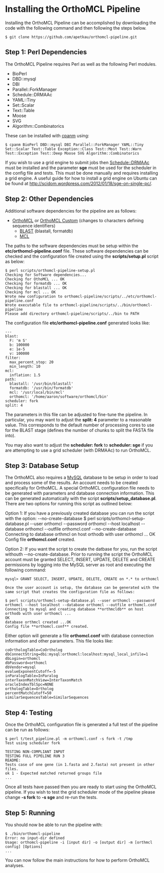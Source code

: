 Installing the OrthoMCL Pipeline
================================

Installing the OrthoMCL Pipeline can be accomplished by downloading the code with the following command and then following the steps below.

	$ git clone https://github.com/apetkau/orthomcl-pipeline.git

Step 1: Perl Dependencies
-------------------------

The OrthoMCL Pipeline requires Perl as well as the following Perl modules.

* BioPerl
* DBD::mysql
* DBI
* Parallel::ForkManager
* Schedule::DRMAAc
* YAML::Tiny
* Set::Scalar
* Text::Table
* Moose
* SVG
* Algorithm::Combinatorics

These can be installed with [cpanm](http://search.cpan.org/dist/App-cpanminus/lib/App/cpanminus.pm) using:

	$ cpanm BioPerl DBD::mysql DBI Parallel::ForkManager YAML::Tiny Set::Scalar Text::Table Exception::Class Test::Most Test::Warn Test::Exception Test::Deep Moose SVG Algorithm::Combinatorics
	
If you wish to use a grid engine to submit jobs then [Schedule::DRMAAc](http://search.cpan.org/~tharsch/Schedule-DRMAAc-0.81/Schedule_DRMAAc.pod) must be installed and the parameter **sge** must be used for the scheduler in the config file and tests.  This must be done manually and requires installing a grid engine.  A useful guide for how to install a grid engine on Ubuntu can be found at http://scidom.wordpress.com/2012/01/18/sge-on-single-pc/.


Step 2: Other Dependencies
--------------------------

Additional software dependencies for the pipeline are as follows:

* [OrthoMCL](http://orthomcl.org/common/downloads/software/v2.0/) or [OrthoMCL Custom](https://github.com/apetkau/orthomclsoftware-custom) (changes to characters defining sequence identifiers)
   * [BLAST](http://blast.ncbi.nlm.nih.gov/Blast.cgi?CMD=Web&PAGE_TYPE=BlastDocs&DOC_TYPE=Download) (blastall, formatdb)
   * [MCL](http://www.micans.org/mcl/index.html)

The paths to the software dependencies must be setup within the **etc/orthomcl-pipeline.conf** file.  These software dependencies can be checked and the configuration file created using the **scripts/setup.pl** script as below:

	$ perl scripts/orthomcl-pipeline-setup.pl
	Checking for Software dependencies...
	Checking for OthoMCL ... OK
	Checking for formatdb ... OK
	Checking for blastall ... OK
	Checking for mcl ... OK
	Wrote new configuration to orthomcl-pipeline/scripts/../etc/orthomcl-pipeline.conf
	Wrote executable file to orthomcl-pipeline/scripts/../bin/orthomcl-pipeline
	Please add directory orthomcl-pipeline/scripts/../bin to PATH
	
The configuration file **etc/orthomcl-pipeline.conf** generated looks like:

```
---
blast:
  F: 'm S'
  b: 100000
  e: 1e-5
  v: 100000
filter:
  max_percent_stop: 20
  min_length: 10
mcl:
  inflation: 1.5
path:
  blastall: '/usr/bin/blastall'
  formatdb: '/usr/bin/formatdb'
  mcl: '/usr/local/bin/mcl'
  orthomcl: '/home/aaron/software/orthomcl/bin'
scheduler: fork
split: 4
```

The parameters in this file can be adjusted to fine-tune the pipeline.  In particular, you may want to adjust the **split: 4** parameter to a reasonable value.  This corresponds to the default number of processing cores to use for the BLAST stage (defines the number of chunks to split the FASTA file into).

You may also want to adjust the **scheduler: fork** to **scheduler: sge** if you are attempting to use a grid scheduler (with DRMAAc) to run OrthoMCL.

Step 3: Database Setup
----------------------

The OrthoMCL also requires a [MySQL](http://www.mysql.com/) database to be setup in order to load and process some of the results.  An account needs to be created specifically for OrthoMCL. A special OrthoMCL configuration file needs to be generated with parameters and database connection information.  This can be generated automatically with the script **scripts/setup_database.pl**. There are two options for running this script as outlined below:

Option 1: 
	If you have a previously created database you can run the script with the option: --no-create-database
	$ perl scripts/orthomcl-setup-database.pl --user orthomcl --password orthomcl --host localhost --database orthomcl --outfile orthomcl.conf --no-create-database
	Connecting to database orthmcl on host orthodb with user orthomcl ...
	OK
	Config file **orthomcl.conf** created.

Option 2: 
	If you want the script to create the datbase for you, run the script withouth --no-create-database. Prior to running the script the OrthoMCL account must be granted SELECT, INSERT, UPDATE, DELETE and CREATE permissions by logging into the MySQL server as root and executing the following command:
	
	mysql> GRANT SELECT, INSERT, UPDATE, DELETE, CREATE on *.* to orthomcl

	Once the user account is setup, the database can be generated with the same script that creates the configuration file as follows:

	$ perl scripts/orthomcl-setup-database.pl --user orthomcl --password orthomcl --host localhost --database orthomcl --outfile orthomcl.conf
	Connecting to mysql and creating database **orthmcldb** on host orthodb with user orthomcl ...
	OK
	database orthmcl created ...OK
	Config file **orthomcl.conf** created.
	
Either option will generate a file **orthomcl.conf** with database connection information and other parameters.  This file looks like:

```
coOrthologTable=CoOrtholog
dbConnectString=dbi:mysql:orthomcl:localhost:mysql_local_infile=1
dbLogin=orthomcl
dbPassword=orthomcl
dbVendor=mysql 
evalueExponentCutoff=-5
inParalogTable=InParalog
interTaxonMatchView=InterTaxonMatch
oracleIndexTblSpc=NONE
orthologTable=Ortholog
percentMatchCutoff=50
similarSequencesTable=SimilarSequences
```

Step 4: Testing
---------------

Once the OrthoMCL configuration file is generated a full test of the pipeline can be run as follows:

	$ perl t/test_pipeline.pl -m orthomcl.conf -s fork -t /tmp
	Test using scheduler fork
	
	TESTING NON-COMPLIANT INPUT
	TESTING FULL PIPELINE RUN 3
	README:
	Tests case of one gene (in 1.fasta and 2.fasta) not present in other files.
	ok 1 - Expected matched returned groups file
	...

Once all tests have passed then you are ready to start using the OrthoMCL pipeline.  If you wish to test the grid scheduler mode of the pipeline please change **-s fork** to **-s sge** and re-run the tests.

Step 5: Running
---------------

You should now be able to run the pipeline with:

	$ ./bin/orthomcl-pipeline
	Error: no input-dir defined
	Usage: orthomcl-pipeline -i [input dir] -o [output dir] -m [orthmcl config] [Options]
	...

You can now follow the main instructions for how to perform OrthoMCL analyses.
